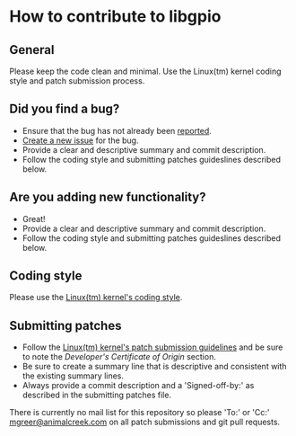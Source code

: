 # How to contribute to libgpio

## General
Please keep the code clean and minimal.  Use the Linux(tm) kernel coding
style and patch submission process.

## Did you find a bug?
- Ensure that the bug has not already been
[reported](https://github.com/animalcreek/libgpio/issues).
- [Create a new issue](https://github.com/animalcreek/libgpio/issues/new)
for the bug.
- Provide a clear and descriptive summary and commit description.
- Follow the coding style and submitting patches guideslines described below.

## Are you adding new functionality?
- Great!
- Provide a clear and descriptive summary and commit description.
- Follow the coding style and submitting patches guideslines described below.

## Coding style
Please use the [Linux(tm) kernel's coding style](https://www.kernel.org/doc/html/latest/process/coding-style.html).

## Submitting patches

- Follow the [Linux(tm) kernel's patch submission guidelines](https://www.kernel.org/doc/html/latest/process/submitting-patches.html) and be sure to note the
*Developer's Certificate of Origin* section.
- Be sure to create a summary line that is descriptive and consistent with
the existing summary lines.
- Always provide a commit description and a 'Signed-off-by:' as described in
the submitting patches file.

There is currently no mail list for this repository so please 'To:' or
'Cc:' mgreer@animalcreek.com on all patch submissions and git pull requests.
